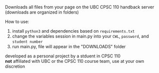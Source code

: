 Downloads all files from your page on the UBC CPSC 110 handback server<br>
(downloads are organized in folders)

How to use:
1. install `python3` and dependencies based on `requirements.txt`
2. change the variables session in main.py into your `CWL`, `password`, and `student number`
3. run main.py, file will appear in the "DOWNLOADS" folder

developed as a personal project by a stduent in CPSC 110<br>
**not** affiliated with UBC or the CPSC 110 course team, use at your own discretion
